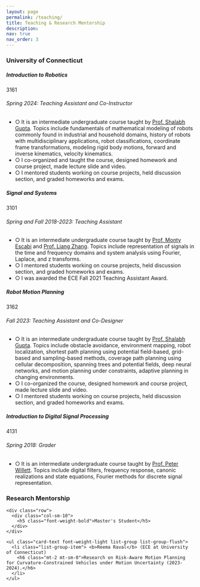 ```yaml
---
layout: page
permalink: /teaching/
title: Teaching & Research Mentorship
description:
nav: true
nav_order: 3
---
```


<h3 class="mt-4">University of Connecticut</h3>

<div class="card mt-3">
  <div class="p-3">
    <div class="row">
      <div class="col-sm-10">
        <h5 class="font-weight-bold">Introduction to Robotics</h5>
      </div>
      <div class="col-sm-2 text-left text-sm-right">
        <span class="badge font-weight-bold blue darken-1 text-uppercase align-middle" href="https://catalog.uconn.edu/directory-of-courses/course/ECE/3162/" target="_blank">
            3161
        </span>
      </div>
    </div>
    <h6 class="font-italic mt-2 mt-sm-0">Spring 2024: Teaching Assistant and Co-Instructor </h6>
    <ul class="font-weight-light list-group list-group-flush">
      <li class="list-group-item">○ It is an intermediate undergraduate course taught by <a href="https://www.ee.uconn.edu/shalabh-gupta/" target="_blank">Prof. Shalabh Gupta</a>. Topics include fundamentals of mathematical modeling of robots commonly found in industrial and household domains, history of robots with multidisciplinary applications, robot classifications, coordinate frame transformations, modeling rigid body motions, forward and inverse kinematics, velocity kinematics. </li>
      <li class="list-group-item">○ I co-organized and taught the course, designed homework and course project, made lecture slide and video.</li>
      <li class="list-group-item">○ I mentored students working on course projects, held discussion section, and graded homeworks and exams.</li>
    </ul>
  </div>
</div>

<div class="card mt-3">
  <div class="p-3">
    <div class="row">
      <div class="col-sm-10">
        <h5 class="font-weight-bold">Signal and Systems</h5>
      </div>
      <div class="col-sm-2 text-left text-sm-right">
        <span class="badge font-weight-bold blue darken-1 text-uppercase align-middle" href="https://catalog.uconn.edu/directory-of-courses/course/ECE/3101/" target="_blank">
            3101
        </span>
      </div>
    </div>
    <h6 class="font-italic mt-2 mt-sm-0">Spring and Fall 2018-2023: Teaching Assistant</h6>
    <ul class="font-weight-light list-group list-group-flush">
      <li class="list-group-item">○ It is an intermediate undergraduate course taught by <a href="https://www.bme.uconn.edu/faculty-staff/core-faculty/escabi-monty/" target="_blank">Prof. Monty Escabi</a> and  <a href="https://www.ee.uconn.edu/liang-zhang/" target="_blank">Prof. Liang Zhang</a>. Topics include representation of signals in the time and frequency domains and system analysis using Fourier, Laplace, and z transforms.</li>
      <li class="list-group-item">○ I mentored students working on course projects, held discussion section, and graded homeworks and exams.</li>
      <li class="list-group-item">○ I was awarded the ECE Fall 2021 Teaching Assistant Award.</li>
    </ul>
  </div>
</div>

<div class="card mt-3">
  <div class="p-3">
    <div class="row">
      <div class="col-sm-10">
        <h5 class="font-weight-bold">Robot Motion Planning</h5>
      </div>
      <div class="col-sm-2 text-left text-sm-right">
        <span class="badge font-weight-bold blue darken-1 text-uppercase align-middle" href="https://catalog.uconn.edu/directory-of-courses/course/ECE/3162/" target="_blank">
            3162
        </span>
      </div>
    </div>
    <h6 class="font-italic mt-2 mt-sm-0">Fall 2023: Teaching Assistant and Co-Designer </h6>
    <ul class="font-weight-light list-group list-group-flush">
      <li class="list-group-item">○ It is an intermediate undergraduate course taught by <a href="https://www.ee.uconn.edu/shalabh-gupta/" target="_blank">Prof. Shalabh Gupta</a>. Topics include obstacle avoidance, environment mapping, robot localization, shortest path planning using potential field-based, grid-based and sampling-based methods, coverage path planning using cellular decomposition, spanning trees and potential fields, deep neural networks, and motion planning under constraints, adaptive planning in changing environments. </li>
      <li class="list-group-item">○ I co-organized the course, designed homework and course project, made lecture slide and video.</li>
      <li class="list-group-item">○ I mentored students working on course projects, held discussion section, and graded homeworks and exams.</li>
    </ul>
  </div>
</div>

<div class="card mt-3">
  <div class="p-3">
    <div class="row">
      <div class="col-sm-10">
        <h5 class="font-weight-bold">Introduction to Digital Signal Processing</h5>
      </div>
      <div class="col-sm-2 text-left text-sm-right">
        <span class="badge font-weight-bold blue darken-1 text-uppercase align-middle" href="https://catalog.uconn.edu/directory-of-courses/course/ECE/4131/" target="_blank">
            4131
        </span>
      </div>
    </div>
    <h6 class="font-italic mt-2 mt-sm-0">Spring 2018: Grader</h6>
    <ul class="font-weight-light list-group list-group-flush">
      <li class="list-group-item">○ It is an intermediate undergraduate course taught by <a href="https://www.ee.uconn.edu/peter-willett/" target="_blank">Prof. Peter Willett</a>. Topics include digital filters, frequency response, canonic realizations and state equations, Fourier methods for discrete signal representation.</li>
    </ul>
  </div>
</div>

<h3 class="mt-4">Research Mentorship</h3>
<div class="card mt-3">
  <div class="p-3">

    <div class="row">
      <div class="col-sm-10">
        <h5 class="font-weight-bold">Master's Student</h5>
      </div>
    </div>

    <ul class="card-text font-weight-light list-group list-group-flush">
      <li class="list-group-item"> <b>Reema Raval</b> (ECE at University of Connecticut)
        <h6 class="mt-2 mt-sm-0">Research on Risk-Aware Motion Planning for Curvature-Constrained Vehicles under Motion Uncertainty (2023-2024).</h6>
      </li>
    </ul>
  </div>
</div>
